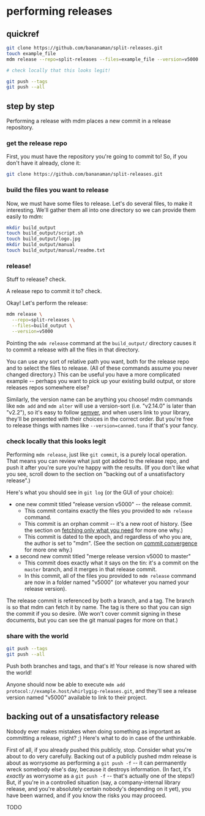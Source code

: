 performing releases
===================


quickref
--------

```bash
git clone https://github.com/bananaman/split-releases.git
touch example_file
mdm release --repo=split-releases --files=example_file --version=v5000

# check locally that this looks legit!

git push --tags
git push --all
```


step by step
------------

Performing a release with mdm places a new commit in a release repository.

### get the release repo

First, you must have the repository you're going to commit to!
So, if you don't have it already, clone it:

```bash
git clone https://github.com/bananaman/split-releases.git
```

### build the files you want to release

Now, we must have some files to release.  Let's do several files, to make it interesting.
We'll gather them all into one directory so we can provide them easily to mdm:
```bash
mkdir build_output
touch build_output/script.sh
touch build_output/logo.jpg
mkdir build_output/manual
touch build_output/manual/readme.txt
```

### release!

Stuff to release?  check.

A release repo to commit it to?  check.

Okay!  Let's perform the release:

```bash
mdm release \
  --repo=split-releases \
  --files=build_output \
  --version=v5000
```

Pointing the `mdm release` command at the `build_output/` directory causes it to commit a release with all the files in that directory.

You can use any sort of relative path you want, both for the release repo and to select the files to release.
(All of these commands assume you never changed directory.)
This can be useful you have a more complicated example -- perhaps you want to pick up your existing build output, or store releases repos somewhere else?

Similarly, the version name can be anything you choose!
mdm commands like `mdm add` and `mdm alter` will use a version-sort (i.e. "v2.14.0" is later than "v2.2"), so it's easy to follow [semver](http://semver.org/), and when users link to your library, they'll be presented with their choices in the correct order.
But you're free to release things with names like `--version=canned.tuna` if that's your fancy.

### check locally that this looks legit

Performing `mdm release`, just like `git commit`, is a purely local operation.
That means you can review what just got added to the release repo, and push it after you're sure you're happy with the results.
(If you don't like what you see, scroll down to the section on "backing out of a unsatisfactory release".)

Here's what you should see in `git log` (or the GUI of your choice):

- one new commit titled "release version v5000" -- the release commit.
  - This commit contains exactly the files you provided to `mdm release` command.
  - This commit is an orphan commit -- it's a new root of history.  (See the section on [fetching only what you need](3.2-fetching-only-what-you-need.md) for more one why.)
  - This commit is dated to the epoch, and regardless of who you are, the author is set to "mdm".  (See the section on [commit convergence](3.3-commit-convergence.md) for more one why.)
- a second new commit titled "merge release version v5000 to master"
  - This commit does exactly what it says on the tin: it's a commit on the `master` branch, and it merges in that release commit.
  - In this commit, all of the files you provided to `mdm release` command are now in a folder named "v5000" (or whatever you named your release version).

The release commit is referenced by both a branch, and a tag.
The branch is so that mdm can fetch it by name.
The tag is there so that you can sign the commit if you so desire.
(We won't cover commit signing in these documents, but you can see the git manual pages for more on that.)

### share with the world

```bash
git push --tags
git push --all
```

Push both branches and tags, and that's it!
Your release is now shared with the world!

Anyone should now be able to execute `mdm add protocol://example.host/whirlygig-releases.git`,
and they'll see a release version named "v5000" available to link to their project.


backing out of a unsatisfactory release
---------------------------------------

Nobody ever makes mistakes when doing something as important as committing a release, right?  ;)
Here's what to do in case of the unthinkable.

First of all, if you already pushed this publicly, stop.  Consider what you're about to do very carefully.
Backing out of a publicly pushed mdm release is about as worrysome as performing a `git push -f` -- it can permanently wreck somebody else's day, because it destroys information.
(In fact, it's *exactly* as worrysome as a `git push -f` -- that's actually one of the steps!)
But, if you're in a controlled situation (say, a company-internal library release, and you're absolutely certain nobody's depending on it yet), you have been warned, and if you know the risks you may proceed.

TODO


